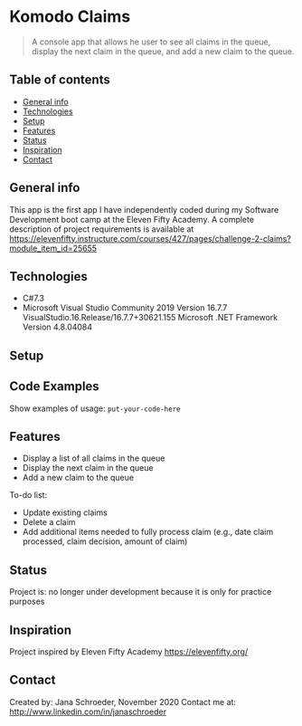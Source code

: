 # Komodo Claims
> A console app that allows he user to see all claims in the queue, display the next claim in the queue, and add a new claim to the queue.

## Table of contents
* [General info](#general-info)
* [Technologies](#technologies)
* [Setup](#setup)
* [Features](#features)
* [Status](#status)
* [Inspiration](#inspiration)
* [Contact](#contact)

## General info
This app is the first app I have independently coded during my Software Development boot camp at the Eleven Fifty Academy. A complete description of project requirements is available at https://elevenfifty.instructure.com/courses/427/pages/challenge-2-claims?module_item_id=25655 

## Technologies
* C#7.3
* Microsoft Visual Studio Community 2019
Version 16.7.7
VisualStudio.16.Release/16.7.7+30621.155
Microsoft .NET Framework
Version 4.8.04084


## Setup

## Code Examples
Show examples of usage:
`put-your-code-here`

## Features
* Display a list of all claims in the queue
* Display the next claim in the queue
* Add a new claim to the queue

To-do list:
* Update existing claims
* Delete a claim
* Add additional items needed to fully process claim (e.g., date claim processed, claim decision, amount of claim)

## Status
Project is: no longer under development because it is only for practice purposes

## Inspiration
Project inspired by Eleven Fifty Academy https://elevenfifty.org/

## Contact
Created by: Jana Schroeder, November 2020
Contact me at:
http://www.linkedin.com/in/janaschroeder

